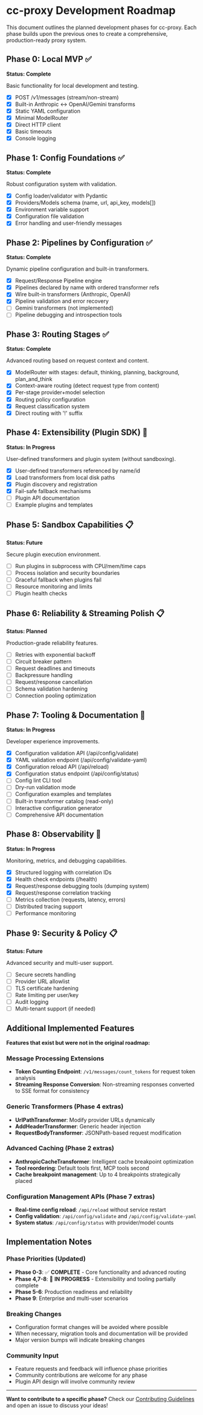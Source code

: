 # cc-proxy Development Roadmap

This document outlines the planned development phases for cc-proxy. Each phase builds upon the previous ones to create a comprehensive, production-ready proxy system.

## Phase 0: Local MVP ✅
**Status: Complete**

Basic functionality for local development and testing.

- [x] POST /v1/messages (stream/non-stream)
- [x] Built-in Anthropic ↔ OpenAI/Gemini transforms
- [x] Static YAML configuration
- [x] Minimal ModelRouter
- [x] Direct HTTP client
- [x] Basic timeouts
- [x] Console logging

## Phase 1: Config Foundations ✅
**Status: Complete**

Robust configuration system with validation.

- [x] Config loader/validator with Pydantic
- [x] Providers/Models schema (name, url, api_key, models[])
- [x] Environment variable support
- [x] Configuration file validation
- [x] Error handling and user-friendly messages

## Phase 2: Pipelines by Configuration ✅
**Status: Complete**

Dynamic pipeline configuration and built-in transformers.

- [x] Request/Response Pipeline engine
- [x] Pipelines declared by name with ordered transformer refs
- [x] Wire built-in transformers (Anthropic, OpenAI)
- [x] Pipeline validation and error recovery
- [ ] Gemini transformers (not implemented)
- [ ] Pipeline debugging and introspection tools

## Phase 3: Routing Stages ✅
**Status: Complete**

Advanced routing based on request context and content.

- [x] ModelRouter with stages: default, thinking, planning, background, plan_and_think
- [x] Context-aware routing (detect request type from content)
- [x] Per-stage provider+model selection
- [x] Routing policy configuration
- [x] Request classification system
- [x] Direct routing with '!' suffix

## Phase 4: Extensibility (Plugin SDK) 🚧
**Status: In Progress**

User-defined transformers and plugin system (without sandboxing).

- [x] User-defined transformers referenced by name/id
- [x] Load transformers from local disk paths
- [x] Plugin discovery and registration
- [x] Fail-safe fallback mechanisms
- [ ] Plugin API documentation
- [ ] Example plugins and templates

## Phase 5: Sandbox Capabilities 📋
**Status: Future**

Secure plugin execution environment.

- [ ] Run plugins in subprocess with CPU/mem/time caps
- [ ] Process isolation and security boundaries
- [ ] Graceful fallback when plugins fail
- [ ] Resource monitoring and limits
- [ ] Plugin health checks

## Phase 6: Reliability & Streaming Polish 📋
**Status: Planned**

Production-grade reliability features.

- [ ] Retries with exponential backoff
- [ ] Circuit breaker pattern
- [ ] Request deadlines and timeouts
- [ ] Backpressure handling
- [ ] Request/response cancellation
- [ ] Schema validation hardening
- [ ] Connection pooling optimization

## Phase 7: Tooling & Documentation 🚧
**Status: In Progress**

Developer experience improvements.

- [x] Configuration validation API (/api/config/validate)
- [x] YAML validation endpoint (/api/config/validate-yaml)
- [x] Configuration reload API (/api/reload)
- [x] Configuration status endpoint (/api/config/status)
- [ ] Config lint CLI tool
- [ ] Dry-run validation mode
- [ ] Configuration examples and templates
- [ ] Built-in transformer catalog (read-only)
- [ ] Interactive configuration generator
- [ ] Comprehensive API documentation

## Phase 8: Observability 🚧
**Status: In Progress**

Monitoring, metrics, and debugging capabilities.

- [x] Structured logging with correlation IDs
- [x] Health check endpoints (/health)
- [x] Request/response debugging tools (dumping system)
- [x] Request/response correlation tracking
- [ ] Metrics collection (requests, latency, errors)
- [ ] Distributed tracing support
- [ ] Performance monitoring

## Phase 9: Security & Policy 📋
**Status: Future**

Advanced security and multi-user support.

- [ ] Secure secrets handling
- [ ] Provider URL allowlist
- [ ] TLS certificate hardening
- [ ] Rate limiting per user/key
- [ ] Audit logging
- [ ] Multi-tenant support (if needed)

## Additional Implemented Features

**Features that exist but were not in the original roadmap:**

### Message Processing Extensions
- **Token Counting Endpoint**: `/v1/messages/count_tokens` for request token analysis
- **Streaming Response Conversion**: Non-streaming responses converted to SSE format for consistency

### Generic Transformers (Phase 4 extras)
- **UrlPathTransformer**: Modify provider URLs dynamically
- **AddHeaderTransformer**: Generic header injection
- **RequestBodyTransformer**: JSONPath-based request modification

### Advanced Caching (Phase 2 extras)
- **AnthropicCacheTransformer**: Intelligent cache breakpoint optimization
- **Tool reordering**: Default tools first, MCP tools second
- **Cache breakpoint management**: Up to 4 breakpoints strategically placed

### Configuration Management APIs (Phase 7 extras)
- **Real-time config reload**: `/api/reload` without service restart
- **Config validation**: `/api/config/validate` and `/api/config/validate-yaml`
- **System status**: `/api/config/status` with provider/model counts

## Implementation Notes

### Phase Priorities (Updated)
- **Phase 0-3**: ✅ **COMPLETE** - Core functionality and advanced routing
- **Phase 4,7-8**: 🚧 **IN PROGRESS** - Extensibility and tooling partially complete  
- **Phase 5-6**: Production readiness and reliability
- **Phase 9**: Enterprise and multi-user scenarios

### Breaking Changes
- Configuration format changes will be avoided where possible
- When necessary, migration tools and documentation will be provided
- Major version bumps will indicate breaking changes

### Community Input
- Feature requests and feedback will influence phase priorities
- Community contributions are welcome for any phase
- Plugin API design will involve community review

---

**Want to contribute to a specific phase?** Check our [Contributing Guidelines](README.md#contributing--support) and open an issue to discuss your ideas!